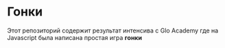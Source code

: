 # Гонки

Этот репозиторий содержит результат интенсива с Glo Academy где на Javascript была написана простая игра **гонки**
